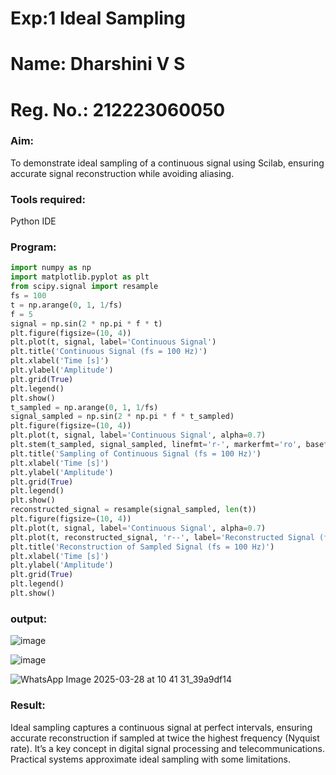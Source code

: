 # Exp:1 Ideal Sampling
# Name: Dharshini V S
# Reg. No.: 212223060050

### Aim:

To demonstrate ideal sampling of a continuous signal using Scilab, ensuring accurate signal reconstruction while avoiding aliasing.

### Tools required:
Python IDE 

### Program:
```python
import numpy as np
import matplotlib.pyplot as plt
from scipy.signal import resample
fs = 100
t = np.arange(0, 1, 1/fs) 
f = 5
signal = np.sin(2 * np.pi * f * t)
plt.figure(figsize=(10, 4))
plt.plot(t, signal, label='Continuous Signal')
plt.title('Continuous Signal (fs = 100 Hz)')
plt.xlabel('Time [s]')
plt.ylabel('Amplitude')
plt.grid(True)
plt.legend()
plt.show()
t_sampled = np.arange(0, 1, 1/fs)
signal_sampled = np.sin(2 * np.pi * f * t_sampled)
plt.figure(figsize=(10, 4))
plt.plot(t, signal, label='Continuous Signal', alpha=0.7)
plt.stem(t_sampled, signal_sampled, linefmt='r-', markerfmt='ro', basefmt='r-', label='Sampled Signal (fs = 100 Hz)')
plt.title('Sampling of Continuous Signal (fs = 100 Hz)')
plt.xlabel('Time [s]')
plt.ylabel('Amplitude')
plt.grid(True)
plt.legend()
plt.show()
reconstructed_signal = resample(signal_sampled, len(t))
plt.figure(figsize=(10, 4))
plt.plot(t, signal, label='Continuous Signal', alpha=0.7)
plt.plot(t, reconstructed_signal, 'r--', label='Reconstructed Signal (fs = 100 Hz)')
plt.title('Reconstruction of Sampled Signal (fs = 100 Hz)')
plt.xlabel('Time [s]')
plt.ylabel('Amplitude')
plt.grid(True)
plt.legend()
plt.show()
```

### output:
![image](https://github.com/user-attachments/assets/232d5ecb-b4b0-451c-b530-d2c31aa34a5c)

![image](https://github.com/user-attachments/assets/e819626c-b1d0-47ed-8444-f1a460a538cd)

![WhatsApp Image 2025-03-28 at 10 41 31_39a9df14](https://github.com/user-attachments/assets/736ac954-e571-4119-9f7f-5680c0dff9bc)

### Result:
Ideal sampling captures a continuous signal at perfect intervals, ensuring accurate reconstruction if sampled at twice the highest frequency (Nyquist rate). It’s a key concept in digital signal processing and telecommunications. Practical systems approximate ideal sampling with some limitations.


